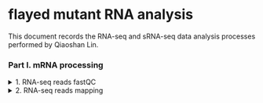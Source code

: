 # flayed mutant RNA analysis

This document records the RNA-seq and sRNA-seq data analysis processes performed by Qiaoshan Lin.

### Part I. mRNA processing

<details>
<summary>1. RNA-seq reads fastQC</summary>

Here I used the clean reads provided by the sequencing company so that reads trimming was not necessary. FastQC and multiQC were used to check and visualize the reads quality.

> sbatch [scripts/mRNA_fastqc/fastQC.sh](https://github.com/qslin/flayed_RNA_analysis/blob/master/scripts/mRNA_fastqc/fastQC.sh)

> sbatch [scripts/mRNA_fastqc/multiQC.sh](https://github.com/qslin/flayed_RNA_analysis/blob/master/scripts/mRNA_fastqc/multiQC.sh)

</details>

<details>
<summary>2. RNA-seq reads mapping</summary>

A genome file in fasta format and an gene annotation file in gtf format are required for running the scripts.

> sbatch [scripts/mRNA_reads_mapping/index.sh](https://github.com/qslin/flayed_RNA_analysis/blob/master/scripts/mRNA_reads_mapping/index.sh)

> sbatch [scripts/mRNA_reads_mapping/align.sh](https://github.com/qslin/flayed_RNA_analysis/blob/master/scripts/mRNA_reads_mapping/align.sh)

</details>



